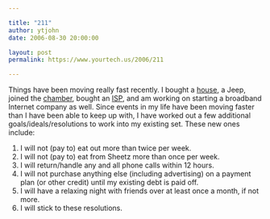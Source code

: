 ```yaml
---

title: "211"
author: ytjohn
date: 2006-08-30 20:00:00

layout: post
permalink: https://www.yourtech.us/2006/211

---
```

Things have been moving really fast recently. I bought a <a href="http://www.johnhogenmiller.com/wp/v/2006/August/HouseTour/">house</a>, a Jeep, joined the <a target="_blank" title="chamber" href="http://www.bedfordcountychamber.org/orgMain.asp?custom=member&orgid=5&action=search&matchtype=and&allinfotype=yes&SearchBox=hogen&classcat=&image2.x=0&image2.y=0">chamber</a>, bought an <a title="ISP" href="http://www.lightsp.com/">ISP</a>, and am working on starting a broadband Internet company as well. Since events in my life have been moving faster than I have been able to keep up with, I have worked out a few additional goals/ideals/resolutions to work into my existing set. These new ones include:

<ol>
<li>I will not (pay to) eat out more than twice per week.</li>
<li>I will not (pay to) eat from Sheetz more than once per week.</li>
<li>I will return/handle any and all phone calls within 12 hours.</li>
<li>I will not purchase anything else (including advertising) on a payment plan (or other credit) until my existing debt is paid off.</li>
<li>I will have a relaxing night with friends over at least once a month, if not more.</li>
<li>I will stick to these resolutions.</li>
</ol>

